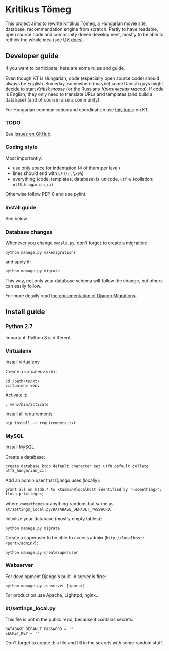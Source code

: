 # Kritikus Tömeg

This project aims to rewrite [Kritikus Tömeg](http://kritikustomeg.org/), a Hungarian movie site, database, recommendation engine from scratch. Partly to have readable, open source code and community driven development, mostly to be able to rethink the whole idea (see [UX docs](docs/ux_plan.md)).


## Developer guide

If you want to participate, here are some rules and guide.

Even though KT is Hungarian, code (especially open source code) should always be English. Someday, somewhere (maybe) some Danish guys might decide to start *Kritisk masse* (or the Russians *Критическая масса*). If code is English, they only need to translate URLs and templates (and build a database) (and of course raise a community).

For Hungarian communication and coordination use [this topic](http://kritikustomeg.org/forum.php?tid=187) on KT.

### TODO

See [issues on GitHub](https://github.com/cu2/KT/issues).

### Coding style

Most importantly:

- use only space for indentation (4 of them per level)
- lines should end with `LF` (`\n`, `\x0A`)
- everything (code, templates, database) is unicode, `utf-8` (collation: `utf8_hungarian_ci`)

Otherwise follow PEP-8 and use pylint.

### Install guide

See below.

### Database changes

Whenever you change `models.py`, don't forget to create a migration:

    python manage.py makemigrations

and apply it:

    python manage.py migrate

This way, not only your database schema will follow the change, but others can easily follow.

For more details read [the documentation of Django Migrations](https://docs.djangoproject.com/en/1.7/topics/migrations/).



## Install guide

### Python 2.7

Important: Python 3 *is* different.

### Virtualenv

Install [virtualenv](http://www.virtualenv.org/en/latest/).

Create a virtualenv in `kt`:

    cd /path/to/kt/
    virtualenv venv

Activate it:

    . venv/bin/activate

Install all requirements:

    pip install -r requirements.txt

### MySQL

Install [MySQL](http://dev.mysql.com/downloads/mysql/).

Create a database:

    create database ktdb default character set utf8 default collate utf8_hungarian_ci;

Add an admin user that Django uses (locally):

    grant all on ktdb.* to ktadmin@localhost identified by '<something>';
    flush privileges;

where `<something>` = anything random, but same as `kt/settings_local.py/DATABASE_DEFAULT_PASSWORD`.

Initialize your database (mostly empty tables):

    python manage.py migrate

Create a superuser to be able to access admin (`http://localhost:<port>/admin/`):

    python manage.py createsuperuser


### Webserver

For development Django's built-in server is fine:

    python manage.py runserver [<port>]

For production use Apache, Lighttpd, nginx...

### kt/settings_local.py

This file is not in the public repo, because it contains secrets:

    DATABASE_DEFAULT_PASSWORD = ''
    SECRET_KEY = ''

Don't forget to create this file and fill in the secrets with some random stuff.
